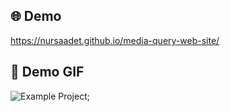 
## 🌐 Demo


https://nursaadet.github.io/media-query-web-site/


## 📸 Demo GIF


![Example Project](./media-query.gif);

